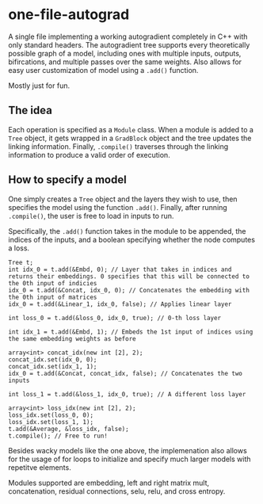 # one-file-autograd
A single file implementing a working autogradient completely in C++ with only standard headers. The autogradient tree supports every theoretically possible graph of a model, including ones with multiple inputs, outputs, bifircations, and multiple passes over the same weights. Also allows for easy user customization of model using a ```.add()``` function. 

Mostly just for fun.

## The idea
Each operation is specified as a ```Module``` class. When a module is added to a ```Tree``` object, it gets wrapped in a ```GradBlock``` object and the tree updates the linking information. Finally, ```.compile()``` traverses through the linking information to produce a valid order of execution.

## How to specify a model
One simply creates a ```Tree``` object and the layers they wish to use, then specifies the model using the function ```.add()```. Finally, after running ```.compile()```, the user is free to load in inputs to run. 

Specifically, the ```.add()``` function takes in the module to be appended, the indices of the inputs, and a boolean specifying whether the node computes a loss. 
```
Tree t;
int idx_0 = t.add(&Embd, 0); // Layer that takes in indices and returns their embeddings. 0 specifies that this will be connected to the 0th input of indicies
idx_0 = t.add(&Concat, idx_0, 0); // Concatenates the embedding with the 0th input of matrices
idx_0 = t.add(&Linear_1, idx_0, false); // Applies linear layer

int loss_0 = t.add(&loss_0, idx_0, true); // 0-th loss layer

int idx_1 = t.add(&Embd, 1); // Embeds the 1st input of indices using the same embedding weights as before

array<int> concat_idx(new int [2], 2);
concat_idx.set(idx_0, 0);
concat_idx.set(idx_1, 1);
idx_0 = t.add(&Concat, concat_idx, false); // Concatenates the two inputs

int loss_1 = t.add(&loss_1, idx_0, true); // A different loss layer

array<int> loss_idx(new int [2], 2);
loss_idx.set(loss_0, 0);
loss_idx.set(loss_1, 1);
t.add(&Average, &loss_idx, false);
t.compile(); // Free to run!
```
Besides wacky models like the one above, the implemenation also allows for the usage of for loops to initialize and specify much larger models with repetitve elements. 

Modules supported are embedding, left and right matrix mult, concatenation, residual connections, selu, relu, and cross entropy.

